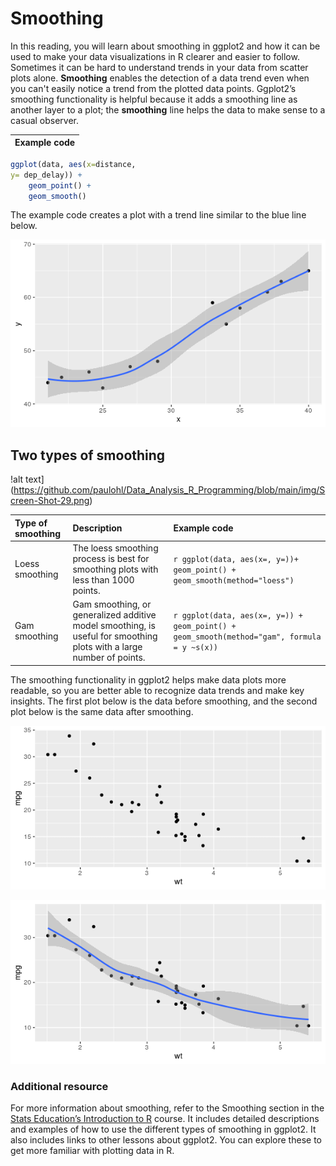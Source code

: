 # Smoothing    


In this reading, you will learn about smoothing in ggplot2 and how it can be used to make your data visualizations in R clearer and easier to follow. Sometimes it can be hard to understand trends in your data from scatter plots alone. **Smoothing** enables the detection of a data trend even when you can't easily notice a trend from the plotted data points. Ggplot2’s smoothing functionality is helpful because it adds a smoothing line as another layer to a plot; the **smoothing** line helps the data to make sense to a casual observer.

|  Example code  |
|----------------|

```r
ggplot(data, aes(x=distance, 
y= dep_delay)) +
    geom_point() +
    geom_smooth()
```

The example code creates a plot with a trend line similar to the blue line below.

![alt text](https://github.com/paulohl/Data_Analysis_R_Programming/blob/main/img/beac48.png)    


## Two types of smoothing    


!alt text](https://github.com/paulohl/Data_Analysis_R_Programming/blob/main/img/Screen-Shot-29.png)    


|   Type of smoothing       |  Description           |      Example code                       |
|:--------------------------|:-----------------------|:----------------------------------------|
|  Loess smoothing          |The loess smoothing process is best for smoothing plots with less than 1000 points.| ```r ggplot(data, aes(x=, y=))+  geom_point() + geom_smooth(method="loess")``` | 
|  Gam smoothing            | Gam smoothing, or generalized additive model smoothing, is useful for smoothing plots with a large number of points. | ```r ggplot(data, aes(x=, y=)) + geom_point() + geom_smooth(method="gam", formula = y ~s(x))``` |


     

The smoothing functionality in ggplot2 helps make data plots more readable, so you are better able to recognize data trends and make key insights. The first plot below is the data before smoothing, and the second plot below is the same data after smoothing.    



![alt text](https://github.com/paulohl/Data_Analysis_R_Programming/blob/main/img/3d26f5.png)    




![alt text](https://github.com/paulohl/Data_Analysis_R_Programming/blob/main/img/6b97f.png)    



### Additional resource    


For more information about smoothing, refer to the Smoothing section in the 
[Stats Education’s Introduction to R](http://statseducation.com/Introduction-to-R/modules/graphics/smoothing/)
 course. It includes detailed descriptions and examples of how to use the different types of smoothing in ggplot2. It also includes links to other lessons about ggplot2. You can explore these to get more familiar with plotting data in R.    

 


